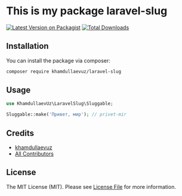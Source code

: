 # This is my package laravel-slug

[![Latest Version on Packagist](https://img.shields.io/packagist/v/khamdullaevuz/laravel-slug.svg?style=flat-square)](https://packagist.org/packages/khamdullaevuz/laravel-slug)
[![Total Downloads](https://img.shields.io/packagist/dt/khamdullaevuz/laravel-slug.svg?style=flat-square)](https://packagist.org/packages/khamdullaevuz/laravel-slug)

## Installation

You can install the package via composer:

```bash
composer require khamdullaevuz/laravel-slug
```

## Usage

```php
use KhamdullaevUz\LaravelSlug\Sluggable;

Sluggable::make('Привет, мир'); // privet-mir
```

## Credits

- [khamdullaevuz](https://github.com/khamdullaevuz)
- [All Contributors](../../contributors)

## License

The MIT License (MIT). Please see [License File](LICENSE.md) for more information.
